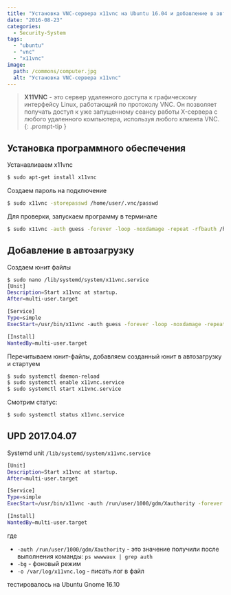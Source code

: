 ```yaml
---
title: "Установка VNC-сервера x11vnc на Ubuntu 16.04 и добавление в автозагрузку"
date: "2016-08-23"
categories: 
  - Security-System
tags: 
  - "ubuntu"
  - "vnc"
  - "x11vnc"
image:
  path: /commons/computer.jpg
  alt: "Установка VNC-сервера x11vnc"
---
```


> **X11VNC** - это сервер удаленного доступа к графическому интерфейсу Linux, работающий по протоколу VNC. Он позволяет получать доступ к уже запущенному сеансу работы X-сервера с любого удаленного компьютера, используя любого клиента VNC.
{: .prompt-tip }

## Установка программного обеспечения

Устанавливаем x11vnc

```sh
$ sudo apt-get install x11vnc
```

Создаем пароль на подключение

```sh
$ sudo x11vnc -storepasswd /home/user/.vnc/passwd
```

Для проверки, запускаем программу в терминале

```sh
$ sudo x11vnc -auth guess -forever -loop -noxdamage -repeat -rfbauth /home/user/.vnc/passwd -rfbport 5900 -shared
```

## Добавление в автозагрузку

Создаем юнит файлы

```sh
$ sudo nano /lib/systemd/system/x11vnc.service
[Unit]
Description=Start x11vnc at startup.
After=multi-user.target

[Service]
Type=simple
ExecStart=/usr/bin/x11vnc -auth guess -forever -loop -noxdamage -repeat -rfbauth /home/user/.vnc/passwd -rfbport 5900 -shared

[Install]
WantedBy=multi-user.target
```

Перечитываем юнит-файлы, добавляем созданный юнит в автозагрузку и стартуем

```sh
$ sudo systemctl daemon-reload
$ sudo systemctl enable x11vnc.service
$ sudo systemctl start x11vnc.service
```

Смотрим статус:

```sh
$ sudo systemctl status x11vnc.service
```

## UPD 2017.04.07

Systemd unit `/lib/systemd/system/x11vnc.service`

```sh
[Unit]
Description=Start x11vnc at startup.
After=multi-user.target

[Service]
Type=simple
ExecStart=/usr/bin/x11vnc -auth /run/user/1000/gdm/Xauthority -forever -loop -noxdamage -repeat -rfbauth /home/user/.vnc/passwd -rfbport 5900 -shared -display :0 -ncache 10 -bg -o /var/log/x11vnc.log

[Install]
WantedBy=multi-user.target
```

где
- `-auth /run/user/1000/gdm/Xauthority`  - это значение получили после выполнения команды: `ps wwwwaux | grep auth`
- `-bg`  - фоновый режим
- `-o /var/log/x11vnc.log`  - писать лог в файл

тестировалось на Ubuntu Gnome 16.10
